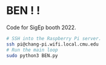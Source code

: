 # BEN ! !

Code for SigEp booth 2022.

```bash
# SSH into the Raspberry Pi server.
ssh pi@chang-pi.wifi.local.cmu.edu
# Run the main loop
sudo python3 BEN.py
```
